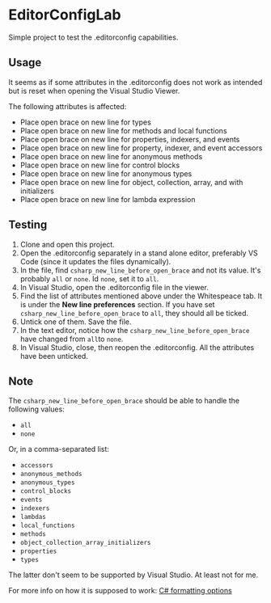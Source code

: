 # EditorConfigLab
Simple project to test the .editorconfig capabilities.

## Usage
It seems as if some attributes in the .editorconfig does not work as intended but is reset when opening the Visual Studio Viewer.

The following attributes is affected:

- Place open brace on new line for types
- Place open brace on new line for methods and local functions
- Place open brace on new line for properties, indexers, and events
- Place open brace on new line for property, indexer, and event accessors
- Place open brace on new line for anonymous methods
- Place open brace on new line for control blocks
- Place open brace on new line for anonymous types
- Place open brace on new line for object, collection, array, and with initializers
- Place open brace on new line for lambda expression

## Testing

1. Clone and open this project.
2. Open the .editorconfig separately in a stand alone editor, preferably VS Code (since it updates the files dynamically).
3. In the file, find `csharp_new_line_before_open_brace` and not its value. It's probably `all` or `none`. Id `none`, set it to `all`.
4. In Visual Studio, open the .editorconfig file in the viewer.
5. Find the list of attributes mentioned above under the Whitespeace tab. It is under the **New line preferences** section. If you have set `csharp_new_line_before_open_brace` to `all`, they should all be ticked.
6. Untick one of them. Save the file.
7. In the text editor, notice how the `csharp_new_line_before_open_brace` have changed from `all`to `none`.
8. In Visual Studio, close, then reopen the .editorconfig. All the attributes have been unticked.

## Note

The `csharp_new_line_before_open_brace` should be able to handle the following values:
- `all`
- `none`

Or, in a comma-separated list:

- `accessors`
- `anonymous_methods`
- `anonymous_types`
- `control_blocks`
- `events`
- `indexers`
- `lambdas`
- `local_functions`
- `methods`
- `object_collection_array_initializers`
- `properties`
- `types`

The latter don't seem to be supported by Visual Studio. At least not for me.

For more info on how it is supposed to work: [C# formatting options](https://learn.microsoft.com/en-us/dotnet/fundamentals/code-analysis/style-rules/csharp-formatting-options#csharp_new_line_before_open_brace)
